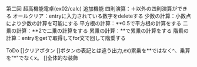 第二回
超高機能電卓(ex02/calc)
追加機能
四則演算：＋以外の四則演算ができる
オールクリア：entryに入力されている数字をdeleteする
少数の計算：小数点により少数の計算を可能にする
平方根の計算：**0.5で平方根の計算をする
二乗の計算：**2で二乗の計算をする
累乗の計算：**で累乗の計算をする
階乗の計算：entryをgetで取得してfor文で回して階乗する

ToDo
[]クリアボタン
[]ボタンの表記とは違う出力,ex)累乗を**ではなく^、乗算を"*"でなくx。
[]全体的な装飾


